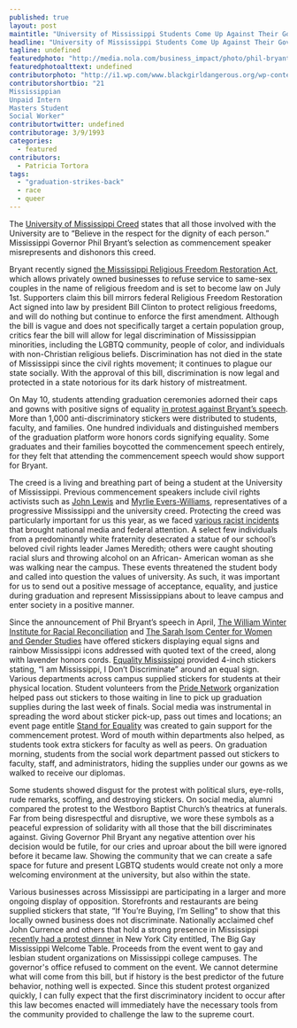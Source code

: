 ```yaml
---
published: true
layout: post
maintitle: "University of Mississippi Students Come Up Against Their Governor - {Young}ist"
headline: "University of Mississippi Students Come Up Against Their Governor"
tagline: undefined
featuredphoto: "http://media.nola.com/business_impact/photo/phil-bryant-horizontal-closejpg-37ada2fee6145bb0.jpg"
featuredphotoalttext: undefined
contributorphoto: "http://i1.wp.com/www.blackgirldangerous.org/wp-content/uploads/2014/01/Hannah-Giorgis.jpg"
contributorshortbio: "21
Mississippian
Unpaid Intern
Masters Student
Social Worker"
contributortwitter: undefined
contributorage: 3/9/1993
categories: 
  - featured
contributors: 
  - Patricia Tortora
tags: 
  - "graduation-strikes-back"
  - race
  - queer
---
```

The [University of Mississippi Creed](http://www.olemiss.edu/info/creed.html) states that all those involved with the University are to “Believe in the respect for the dignity of each person.” Mississippi Governor Phil Bryant’s selection as commencement speaker misrepresents and dishonors this creed.

Bryant recently signed [the Mississippi Religious Freedom Restoration Act](http://www.washingtonpost.com/blogs/govbeat/wp/2014/04/01/mississippi-passes-arizona-style-religious-freedom-bill/), which allows privately owned businesses to refuse service to same-sex couples in the name of religious freedom and is set to become law on July 1st. Supporters claim this bill mirrors federal Religious Freedom Restoration Act signed into law by president Bill Clinton to protect religious freedoms, and will do nothing but continue to enforce the first amendment. Although the bill is vague and does not specifically target a certain population group, critics fear the bill will allow for legal discrimination of Mississippian minorities, including the LGBTQ community, people of color, and individuals with non-Christian religious beliefs. Discrimination has not died in the state of Mississippi since the civil rights movement; it continues to plague our state socially. With the approval of this bill, discrimination is now legal and protected in a state notorious for its dark history of mistreatment. 

On May 10, students attending graduation ceremonies adorned their caps and gowns with positive signs of equality [in protest against Bryant’s speech](http://www.clarionledger.com/story/news/politics/2014/05/09/ole-miss-graduation-protest-bryant/8895253/). More than 1,000 anti-discriminatory stickers were distributed to students, faculty, and families. One hundred individuals and distinguished members of the graduation platform wore honors cords signifying equality. Some graduates and their families boycotted the commencement speech entirely, for they felt that attending the commencement speech would show support for Bryant. 

The creed is a living and breathing part of being a student at the University of Mississippi. Previous commencement speakers include civil rights activists such as [John Lewis](http://johnlewis.house.gov/) and [Myrlie Evers-Williams](http://www.biography.com/people/myrlie-evers-williams-205624), representatives of a progressive Mississippi and the university creed. Protecting the creed was particularly important for us this year, as we faced [various racist incidents](http://www.cnn.com/2014/02/21/us/mississippi-meredith-statue/) that brought national media and federal attention. A select few individuals from a predominantly white fraternity desecrated a statue of our school’s beloved civil rights leader James Meredith; others were caught shouting racial slurs and throwing alcohol on an African- American woman as she was walking near the campus. These events threatened the student body and called into question the values of university. As such, it was important for us to send out a positive message of acceptance, equality, and justice during graduation and represent Mississippians about to leave campus and enter society in a positive manner. 

Since the announcement of Phil Bryant’s speech in April, [The William Winter Institute for Racial Reconciliation](https://www.facebook.com/pages/William-Winter-Institute-for-Racial-Reconciliation/295860466710) and [The Sarah Isom Center for Women and Gender Studies](https://www.facebook.com/SarahIsomCenter) have offered stickers displaying equal signs and rainbow Mississippi icons addressed with quoted text of the creed, along with lavender honors cords. [Equality Mississippi](http://www.equalitymississippi.org/) provided 4-inch stickers stating, “I am Mississippi, I Don’t Discriminate” around an equal sign. Various departments across campus supplied stickers for students at their physical location. Student volunteers from the [Pride Network](https://www.facebook.com/pages/UM-Pride-Network/454534167961147) organization helped pass out stickers to those waiting in line to pick up graduation supplies during the last week of finals. Social media was instrumental in spreading the word about sticker pick-up, pass out times and locations; an event page entitle [Stand for Equality](https://www.facebook.com/events/621535234591863/) was created to gain support for the commencement protest. Word of mouth within departments also helped, as students took extra stickers for faculty as well as peers. On graduation morning, students from the social work department passed out stickers to faculty, staff, and administrators, hiding the supplies under our gowns as we walked to receive our diplomas.

Some students showed disgust for the protest with political slurs, eye-rolls, rude remarks, scoffing, and destroying stickers. On social media, alumni compared the protest to the Westboro Baptist Church’s theatrics at funerals. Far from being disrespectful and disruptive, we wore these symbols as a peaceful expression of solidarity with all those that the bill discriminates against. Giving Governor Phil Bryant any negative attention over his decision would be futile, for our cries and uproar about the bill were ignored before it became law. Showing the community that we can create a safe space for future and present LGBTQ students would create not only a more welcoming environment at the university, but also within the state.

Various businesses across Mississippi are participating in a larger and more ongoing display of opposition. Storefronts and restaurants are being supplied stickers that state, “If You’re Buying, I’m Selling” to show that this locally owned business does not discriminate. Nationally acclaimed chef John Currence and others that hold a strong presence in Mississippi  [recently had a protest dinner](http://www.nytimes.com/2014/05/07/dining/mississippi-chefs-to-protest-state-law-on-the-eve-of-annual-picnic.html?_r=1) in New York City entitled, The Big Gay Mississippi Welcome Table. Proceeds from the event went to gay and lesbian student organizations on Mississippi college campuses. The governor's office refused to comment on the event. We cannot determine what will come from this bill, but if history is the best predictor of the future behavior, nothing well is expected.  Since this student protest organized quickly, I can fully expect that the first discriminatory incident to occur after this law becomes enacted will immediately have the necessary tools from the community provided to challenge the law to the supreme court. 

